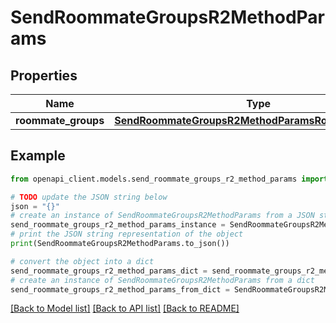 # SendRoommateGroupsR2MethodParams


## Properties

Name | Type | Description | Notes
------------ | ------------- | ------------- | -------------
**roommate_groups** | [**SendRoommateGroupsR2MethodParamsRoommateGroups**](SendRoommateGroupsR2MethodParamsRoommateGroups.md) |  | 

## Example

```python
from openapi_client.models.send_roommate_groups_r2_method_params import SendRoommateGroupsR2MethodParams

# TODO update the JSON string below
json = "{}"
# create an instance of SendRoommateGroupsR2MethodParams from a JSON string
send_roommate_groups_r2_method_params_instance = SendRoommateGroupsR2MethodParams.from_json(json)
# print the JSON string representation of the object
print(SendRoommateGroupsR2MethodParams.to_json())

# convert the object into a dict
send_roommate_groups_r2_method_params_dict = send_roommate_groups_r2_method_params_instance.to_dict()
# create an instance of SendRoommateGroupsR2MethodParams from a dict
send_roommate_groups_r2_method_params_from_dict = SendRoommateGroupsR2MethodParams.from_dict(send_roommate_groups_r2_method_params_dict)
```
[[Back to Model list]](../README.md#documentation-for-models) [[Back to API list]](../README.md#documentation-for-api-endpoints) [[Back to README]](../README.md)


